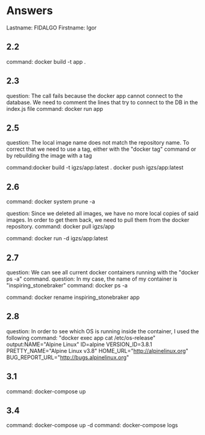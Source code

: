 # Answers

Lastname: FIDALGO
Firstname: Igor

## 2.2
command: docker build -t app .

## 2.3
question: The call fails because the docker app cannot connect to the database. We need to comment the lines that try to connect to the DB in the index.js file
command: docker run app

## 2.5
question: The local image name does not match the repository name.
To correct that we need to use a tag, either with the "docker tag" command or by rebuilding the image with a tag

command:docker build -t igzs/app:latest .
docker push igzs/app:latest


## 2.6
command: docker system prune -a

question: Since we deleted all images, we have no more local copies of said images. In order to get them back, we need to pull them from the docker repository.
command: docker pull igzs/app

command: docker run -d igzs/app:latest

## 2.7
question: We can see all current docker containers running with the "docker ps -a" command.
question: In my case, the name of my container is "inspiring_stonebraker"
command: docker ps -a

command: docker rename inspiring_stonebraker app

## 2.8
question: In order to see which OS is running inside the container, I used the following command: "docker exec app cat /etc/os-release"
output:NAME="Alpine Linux"
ID=alpine
VERSION_ID=3.8.1
PRETTY_NAME="Alpine Linux v3.8"
HOME_URL="http://alpinelinux.org"
BUG_REPORT_URL="http://bugs.alpinelinux.org"

## 3.1
command: docker-compose up

## 3.4
command: docker-compose up -d
command: docker-compose logs
